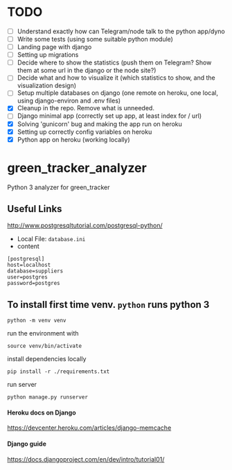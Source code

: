 # TODO
- [ ] Understand exactly how can Telegram/node talk to the python app/dyno
- [ ] Write some tests (using some suitable python module)
- [ ] Landing page with django
- [ ] Setting up migrations
- [ ] Decide where to show the statistics (push them on Telegram? Show them at some url in the django or the node site?)
- [ ] Decide what and how to visualize it (which statistics to show, and the visualization design)
- [ ] Setup multiple databases on django (one remote on heroku, one local, using django-environ and .env files)
- [x] Cleanup in the repo. Remove what is unneeded.
- [ ] Django minimal app (correctly set up app, at least index for / url)
- [x] Solving 'gunicorn' bug and making the app run on heroku
- [x] Setting up correctly config variables on heroku
- [x] Python app on heroku (working locally)

# green_tracker_analyzer
Python 3 analyzer for green_tracker

## Useful Links
http://www.postgresqltutorial.com/postgresql-python/

- Local File: `database.ini`
- content
```
[postgresql]
host=localhost
database=suppliers
user=postgres
password=postgres
```

## To install first time venv. `python` runs python 3
```
python -m venv venv
```
run the environment with 
```
source venv/bin/activate
```
install dependencies locally
```
pip install -r ./requirements.txt
```
run server
```
python manage.py runserver
```

#### Heroku docs on Django
https://devcenter.heroku.com/articles/django-memcache

#### Django guide
https://docs.djangoproject.com/en/dev/intro/tutorial01/
